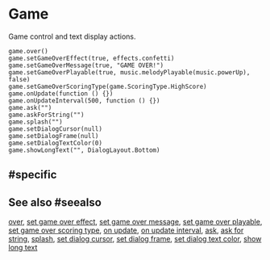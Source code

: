 # Game

Game control and text display actions.

```cards
game.over()
game.setGameOverEffect(true, effects.confetti)
game.setGameOverMessage(true, "GAME OVER!")
game.setGameOverPlayable(true, music.melodyPlayable(music.powerUp), false)
game.setGameOverScoringType(game.ScoringType.HighScore)
game.onUpdate(function () {})
game.onUpdateInterval(500, function () {})
game.ask("")
game.askForString("")
game.splash("")
game.setDialogCursor(null)
game.setDialogFrame(null)
game.setDialogTextColor(0)
game.showLongText("", DialogLayout.Bottom)
```

## #specific

## See also #seealso

[over](/reference/game/over),
[set game over effect](/reference/game/set-game-over-effect),
[set game over message](/reference/game/set-game-over-message),
[set game over playable](/reference/game/set-game-over-playable),
[set game over scoring type](/reference/game/set-game-over-scoring-type),
[on update](/reference/game/on-update),
[on update interval](/reference/game/on-update-interval),
[ask](/reference/game/ask),
[ask for string](/reference/game/ask-for-string),
[splash](/reference/game/splash),
[set dialog cursor](/reference/game/set-dialog-cursor),
[set dialog frame](/reference/game/set-dialog-frame),
[set dialog text color](/reference/game/set-dialog-text-color),
[show long text](/reference/game/show-long-text)
